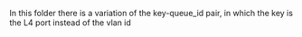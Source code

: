 In this folder there is a variation of the key-queue_id pair, in which the key is the L4 port instead of the vlan id 

